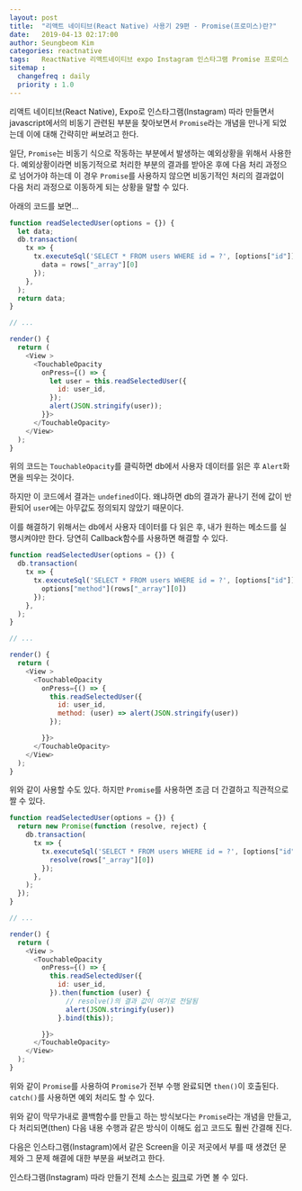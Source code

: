 ```yaml
---
layout: post
title:  "리액트 네이티브(React Native) 사용기 29편 - Promise(프로미스)란?"
date:   2019-04-13 02:17:00
author: Seungbeom Kim
categories: reactnative
tags:	ReactNative 리액트네이티브 expo Instagram 인스타그램 Promise 프로미스
sitemap :
  changefreq : daily
  priority : 1.0
---
```


리액트 네이티브(React Native), Expo로 인스타그램(Instagram) 따라 만들면서 javascript에서의 비동기 관련된 부분을 찾아보면서 `Promise`라는 개념을 만나게 되었는데 이에 대해 간략히만 써보려고 한다.

일단, `Promise`는 비동기 식으로 작동하는 부분에서 발생하는 예외상황을 위해서 사용한다. 예외상황이라면 비동기적으로 처리한 부분의 결과를 받아온 후에 다음 처리 과정으로 넘어가야 하는데 이 경우 `Promise`를 사용하지 않으면 비동기적인 처리의 결과없이 다음 처리 과정으로 이동하게 되는 상황을 말할 수 있다.

아래의 코드를 보면...

```javascript
function readSelectedUser(options = {}) {
  let data;
  db.transaction(
    tx => {
      tx.executeSql('SELECT * FROM users WHERE id = ?', [options["id"]], (_, { rows }) => {
        data = rows["_array"][0]
      });
    },
  );
  return data;
}

// ...

render() {
  return (
    <View >
      <TouchableOpacity
        onPress={() => {
          let user = this.readSelectedUser({
            id: user_id,
          });
          alert(JSON.stringify(user));
        }}>
      </TouchableOpacity>
    </View>
  );
}
```
위의 코드는 `TouchableOpacity`를 클릭하면 db에서 사용자 데이터를 읽은 후 `Alert`화면을 띄우는 것이다.

하지만 이 코드에서 결과는 `undefined`이다. 왜냐하면 db의 결과가 끝나기 전에 값이 반환되어 `user`에는 아무값도 정의되지 않았기 때문이다.

이를 해결하기 위해서는 db에서 사용자 데이터를 다 읽은 후, 내가 원하는 메소드를 실행시켜야만 한다. 당연히 Callback함수를 사용하면 해결할 수 있다.

```javascript
function readSelectedUser(options = {}) {
  db.transaction(
    tx => {
      tx.executeSql('SELECT * FROM users WHERE id = ?', [options["id"]], (_, { rows }) => {
        options["method"](rows["_array"][0])
      });
    },
  );
}

// ...

render() {
  return (
    <View >
      <TouchableOpacity
        onPress={() => {
          this.readSelectedUser({
            id: user_id,
            method: (user) => alert(JSON.stringify(user))
          });

        }}>
      </TouchableOpacity>
    </View>
  );
}
```

위와 같이 사용할 수도 있다. 하지만 `Promise`를 사용하면 조금 더 간결하고 직관적으로 짤 수 있다.

```javascript
function readSelectedUser(options = {}) {
  return new Promise(function (resolve, reject) {
    db.transaction(
      tx => {
        tx.executeSql('SELECT * FROM users WHERE id = ?', [options["id"]], (_, { rows }) => {
          resolve(rows["_array"][0])
        });
      },
    );
  });
}

// ...

render() {
  return (
    <View >
      <TouchableOpacity
        onPress={() => {
          this.readSelectedUser({
            id: user_id,
          }).then(function (user) {
              // resolve()의 결과 값이 여기로 전달됨
              alert(JSON.stringify(user))
            }.bind(this));

        }}>
      </TouchableOpacity>
    </View>
  );
}
```

위와 같이 `Promise`를 사용하여 `Promise`가 전부 수행 완료되면 `then()`이 호출된다. `catch()`를 사용하면 예외 처리도 할 수 있다.

위와 같이 막무가내로 콜백함수를 만들고 하는 방식보다는 `Promise`라는 개념을 만들고, 다 처리되면(then) 다음 내용 수행과 같은 방식이 이해도 쉽고 코드도 훨씬 간결해 진다.

다음은 인스타그램(Instagram)에서 같은 Screen을 이곳 저곳에서 부를 때 생겼던 문제와 그 문제 해결에 대한 부분을 써보려고 한다.

인스타그램(Instagram) 따라 만들기 전체 소스는 [링크](https://github.com/myksb1223/ReactNative-instagram-example)로 가면 볼 수 있다.
